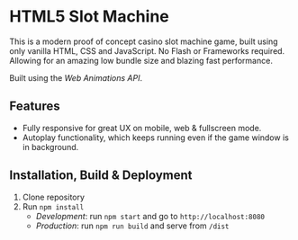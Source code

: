 # HTML5 Slot Machine

This is a modern proof of concept casino slot machine game, built using only vanilla HTML, CSS and JavaScript.
No Flash or Frameworks required. Allowing for an amazing low bundle size and blazing fast performance.

Built using the _Web Animations API_.


## Features

- Fully responsive for great UX on mobile, web & fullscreen mode.
- Autoplay functionality, which keeps running even if the game window is in background.

## Installation, Build & Deployment

1. Clone repository
2. Run `npm install`
   - _Development_: run `npm start` and go to `http://localhost:8080`
   - _Production_: run `npm run build` and serve from `/dist`

